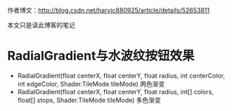 作者博文：http://blog.csdn.net/harvic880925/article/details/52653811

本文只是读此博客的笔记
# RadialGradient与水波纹按钮效果
* RadialGradient(float centerX, float centerY, float radius, int centerColor, int edgeColor, Shader.TileMode tileMode) 两色渐变
* RadialGradient(float centerX, float centerY, float radius, int[] colors, float[] stops, Shader.TileMode tileMode) 多色渐变